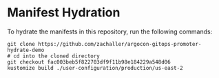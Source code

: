 # Manifest Hydration

To hydrate the manifests in this repository, run the following commands:

```shell
git clone https://github.com/zachaller/argocon-gitops-promoter-hydrate-demo
# cd into the cloned directory
git checkout fac003beb5f822703df9f11b98e184229a548d06
kustomize build ./user-configuration/production/us-east-2
```
